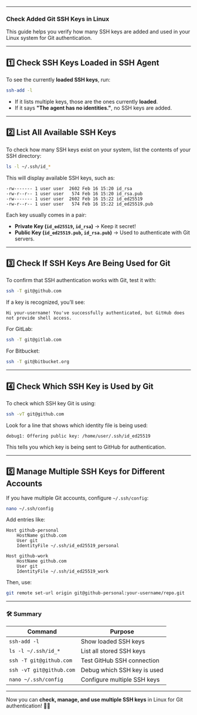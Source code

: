 
---

### **Check Added Git SSH Keys in Linux**

This guide helps you verify how many SSH keys are added and used in your Linux system for Git authentication.

---

## **1️⃣ Check SSH Keys Loaded in SSH Agent**
To see the currently **loaded SSH keys**, run:

```bash
ssh-add -l
```

- If it lists multiple keys, those are the ones currently **loaded**.
- If it says **"The agent has no identities."**, no SSH keys are added.

---

## **2️⃣ List All Available SSH Keys**
To check how many SSH keys exist on your system, list the contents of your SSH directory:

```bash
ls -l ~/.ssh/id_*
```

This will display available SSH keys, such as:

```
-rw------- 1 user user  2602 Feb 16 15:20 id_rsa
-rw-r--r-- 1 user user   574 Feb 16 15:20 id_rsa.pub
-rw------- 1 user user  2602 Feb 16 15:22 id_ed25519
-rw-r--r-- 1 user user   574 Feb 16 15:22 id_ed25519.pub
```

Each key usually comes in a pair:
- **Private Key (`id_ed25519`, `id_rsa`)** → Keep it secret!
- **Public Key (`id_ed25519.pub`, `id_rsa.pub`)** → Used to authenticate with Git servers.

---

## **3️⃣ Check If SSH Keys Are Being Used for Git**
To confirm that SSH authentication works with Git, test it with:

```bash
ssh -T git@github.com
```

If a key is recognized, you’ll see:

```
Hi your-username! You've successfully authenticated, but GitHub does not provide shell access.
```

For GitLab:

```bash
ssh -T git@gitlab.com
```

For Bitbucket:

```bash
ssh -T git@bitbucket.org
```

---

## **4️⃣ Check Which SSH Key is Used by Git**
To check which SSH key Git is using:

```bash
ssh -vT git@github.com
```

Look for a line that shows which identity file is being used:

```
debug1: Offering public key: /home/user/.ssh/id_ed25519
```

This tells you which key is being sent to GitHub for authentication.

---

## **5️⃣ Manage Multiple SSH Keys for Different Accounts**
If you have multiple Git accounts, configure `~/.ssh/config`:

```bash
nano ~/.ssh/config
```

Add entries like:

```
Host github-personal
    HostName github.com
    User git
    IdentityFile ~/.ssh/id_ed25519_personal

Host github-work
    HostName github.com
    User git
    IdentityFile ~/.ssh/id_ed25519_work
```

Then, use:

```bash
git remote set-url origin git@github-personal:your-username/repo.git
```

---

### **🛠 Summary**
| Command | Purpose |
|---------|---------|
| `ssh-add -l` | Show loaded SSH keys |
| `ls -l ~/.ssh/id_*` | List all stored SSH keys |
| `ssh -T git@github.com` | Test GitHub SSH connection |
| `ssh -vT git@github.com` | Debug which SSH key is used |
| `nano ~/.ssh/config` | Configure multiple SSH keys |

---

Now you can **check, manage, and use multiple SSH keys** in Linux for Git authentication! 🚀🔑

